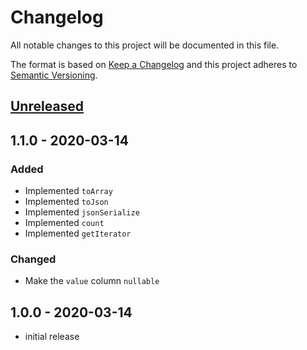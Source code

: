 # Changelog

All notable changes to this project will be documented in this file.

The format is based on [Keep a Changelog](http://keepachangelog.com/en/1.0.0/)
and this project adheres to [Semantic Versioning](http://semver.org/spec/v2.0.0.html).

## [Unreleased]

## 1.1.0 - 2020-03-14

### Added

- Implemented `toArray`
- Implemented `toJson`
- Implemented `jsonSerialize`
- Implemented `count`
- Implemented `getIterator`

### Changed

- Make the `value` column `nullable`

## 1.0.0 - 2020-03-14

- initial release

[Unreleased]: https://github.com/kodekeep/laravel-meta-attributes/compare/master...develop
